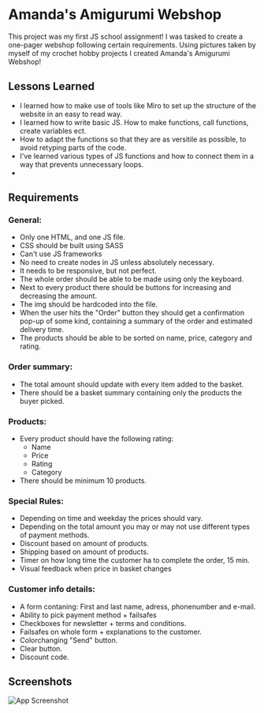 # Amanda's Amigurumi Webshop

This project was my first JS school assignment! I was tasked to create a one-pager webshop following certain requirements. Using pictures taken by myself of my crochet hobby projects I created Amanda's Amigurumi Webshop!

## Lessons Learned

- I learned how to make use of tools like Miro to set up the structure of the website in an easy to read way.
- I learned how to write basic JS. How to make functions, call functions, create variables ect.
- How to adapt the functions so that they are as versitile as possible, to avoid retyping parts of the code.
- I've learned various types of JS functions and how to connect them in a way that prevents unnecessary loops.
-

## Requirements

### General:

- Only one HTML, and one JS file.
- CSS should be built using SASS
- Can't use JS frameworks
- No need to create nodes in JS unless absolutely necessary.
- It needs to be responsive, but not perfect.
- The whole order should be able to be made using only the keyboard.
- Next to every product there should be buttons for increasing and decreasing the amount.
- The img should be hardcoded into the file.
- When the user hits the "Order" button they should get a confirmation pop-up of some kind, containing a summary of the order and estimated delivery time.
- The products should be able to be sorted on name, price, category and rating.

### Order summary:

- The total amount should update with every item added to the basket.
- There should be a basket summary containing only the products the buyer picked.

### Products:

- Every product should have the following rating:
  - Name
  - Price
  - Rating
  - Category
- There should be minimum 10 products.

### Special Rules:

- Depending on time and weekday the prices should vary.
- Depending on the total amount you may or may not use different types of payment methods.
- Discount based on amount of products.
- Shipping based on amount of products.
- Timer on how long time the customer ha to complete the order, 15 min.
- Visual feedback when price in basket changes

### Customer info details:

- A form contaning: First and last name, adress, phonenumber and e-mail.
- Ability to pick payment method + failsafes
- Checkboxes for newsletter + terms and conditions.
- Failsafes on whole form + explanations to the customer.
- Colorchanging "Send" button.
- Clear button.
- Discount code.

## Screenshots

![App Screenshot](https://via.placeholder.com/468x300?text=App+Screenshot+Here)
